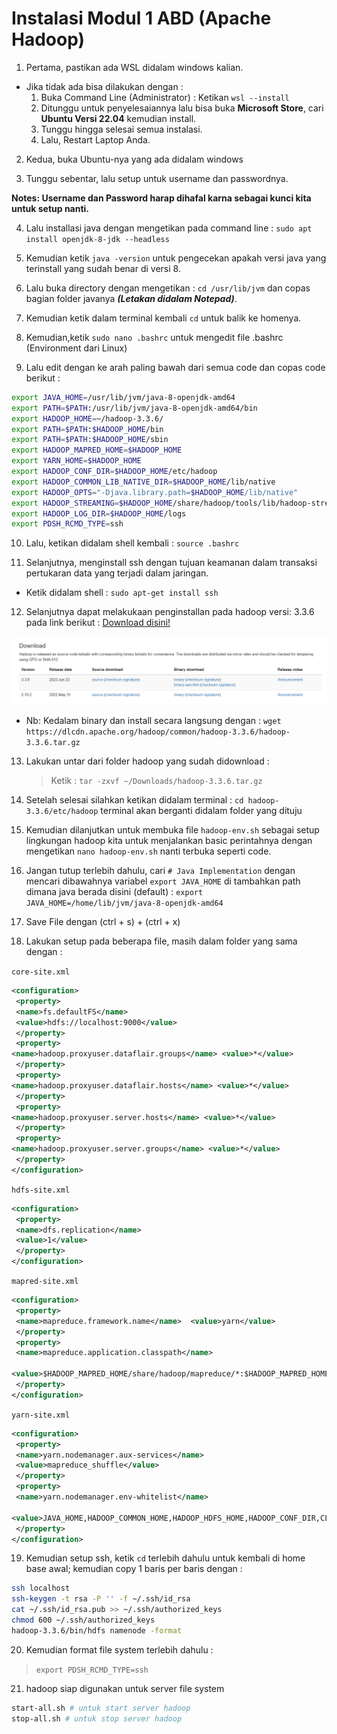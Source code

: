 # Instalasi Modul 1 ABD (Apache Hadoop)

1. Pertama, pastikan ada WSL didalam windows kalian.

- Jika tidak ada bisa dilakukan dengan :
  1. Buka Command Line (Administrator) : Ketikan `wsl --install`
  2. Ditunggu untuk penyelesaiannya lalu bisa buka **Microsoft Store**, cari **Ubuntu Versi 22.04** kemudian install.
  3. Tunggu hingga selesai semua instalasi.
  4. Lalu, Restart Laptop Anda.

2. Kedua, buka Ubuntu-nya yang ada didalam windows

3. Tunggu sebentar, lalu setup untuk username dan passwordnya.

**Notes: Username dan Password harap dihafal karna sebagai kunci kita untuk setup nanti.**

4. Lalu installasi java dengan mengetikan pada command line : `sudo apt install openjdk-8-jdk --headless`

5. Kemudian ketik `java -version` untuk pengecekan apakah versi java yang terinstall yang sudah benar di versi 8.

6. Lalu buka directory dengan mengetikan : `cd /usr/lib/jvm` dan copas bagian folder javanya _**(Letakan didalam Notepad)**_.

7. Kemudian ketik dalam terminal kembali `cd` untuk balik ke homenya.

8. Kemudian,ketik `sudo nano .bashrc` untuk mengedit file .bashrc (Environment dari Linux)

9. Lalu edit dengan ke arah paling bawah dari semua code dan copas code berikut :

```sh
export JAVA_HOME=/usr/lib/jvm/java-8-openjdk-amd64
export PATH=$PATH:/usr/lib/jvm/java-8-openjdk-amd64/bin
export HADOOP_HOME=~/hadoop-3.3.6/
export PATH=$PATH:$HADOOP_HOME/bin
export PATH=$PATH:$HADOOP_HOME/sbin
export HADOOP_MAPRED_HOME=$HADOOP_HOME
export YARN_HOME=$HADOOP_HOME
export HADOOP_CONF_DIR=$HADOOP_HOME/etc/hadoop
export HADOOP_COMMON_LIB_NATIVE_DIR=$HADOOP_HOME/lib/native
export HADOOP_OPTS="-Djava.library.path=$HADOOP_HOME/lib/native"
export HADOOP_STREAMING=$HADOOP_HOME/share/hadoop/tools/lib/hadoop-streaming-3.3.6.jar
export HADOOP_LOG_DIR=$HADOOP_HOME/logs
export PDSH_RCMD_TYPE=ssh
```

10. Lalu, ketikan didalam shell kembali : `source .bashrc`

11. Selanjutnya, menginstall ssh dengan tujuan keamanan dalam transaksi pertukaran data yang terjadi dalam jaringan.

- Ketik didalam shell : `sudo apt-get install ssh`

12. Selanjutnya dapat melakukaan penginstallan pada hadoop versi: 3.3.6 pada link berikut : [Download disini!](https://hadoop.apache.org/releases.html)

![File Downloader](image.png)

- Nb: Kedalam binary dan install secara langsung dengan : `wget https://dlcdn.apache.org/hadoop/common/hadoop-3.3.6/hadoop-3.3.6.tar.gz`

13. Lakukan untar dari folder hadoop yang sudah didownload :

    > Ketik : `tar -zxvf ~/Downloads/hadoop-3.3.6.tar.gz`

14. Setelah selesai silahkan ketikan didalam terminal :
    `cd hadoop-3.3.6/etc/hadoop` terminal akan berganti didalam folder yang dituju

15. Kemudian dilanjutkan untuk membuka file `hadoop-env.sh` sebagai setup lingkungan hadoop kita untuk menjalankan basic perintahnya dengan mengetikan `nano hadoop-env.sh` nanti terbuka seperti code.

16. Jangan tutup terlebih dahulu, cari `# Java Implementation` dengan mencari dibawahnya variabel `export JAVA_HOME` di tambahkan path dimana java berada disini (default) : `export JAVA_HOME=/home/lib/jvm/java-8-openjdk-amd64`

17. Save File dengan (ctrl + s) + (ctrl + x)

18. Lakukan setup pada beberapa file, masih dalam folder yang sama dengan :

`core-site.xml`

```xml
<configuration>
 <property>
 <name>fs.defaultFS</name>
 <value>hdfs://localhost:9000</value>
 </property>
 <property>
<name>hadoop.proxyuser.dataflair.groups</name> <value>*</value>
 </property>
 <property>
<name>hadoop.proxyuser.dataflair.hosts</name> <value>*</value>
 </property>
 <property>
<name>hadoop.proxyuser.server.hosts</name> <value>*</value>
 </property>
 <property>
<name>hadoop.proxyuser.server.groups</name> <value>*</value>
 </property>
</configuration>
```

`hdfs-site.xml`

```xml
<configuration>
 <property>
 <name>dfs.replication</name>
 <value>1</value>
 </property>
</configuration>
```

`mapred-site.xml`

```xml
<configuration>
 <property>
 <name>mapreduce.framework.name</name>  <value>yarn</value>
 </property>
 <property>
 <name>mapreduce.application.classpath</name>

<value>$HADOOP_MAPRED_HOME/share/hadoop/mapreduce/*:$HADOOP_MAPRED_HOME/share/hadoop/mapreduce/lib/*</value>
 </property>
</configuration>
```

`yarn-site.xml`

```xml
<configuration>
 <property>
 <name>yarn.nodemanager.aux-services</name>
 <value>mapreduce_shuffle</value>
 </property>
 <property>
 <name>yarn.nodemanager.env-whitelist</name>

<value>JAVA_HOME,HADOOP_COMMON_HOME,HADOOP_HDFS_HOME,HADOOP_CONF_DIR,CLASSPATH_PREP END_DISTCACHE,HADOOP_YARN_HOME,HADOOP_MAPRED_HOME</value>
 </property>
</configuration>
```

19. Kemudian setup ssh, ketik `cd` terlebih dahulu untuk kembali di home base awal; kemudian copy 1 baris per baris dengan :

```bash
ssh localhost
ssh-keygen -t rsa -P '' -f ~/.ssh/id_rsa
cat ~/.ssh/id_rsa.pub >> ~/.ssh/authorized_keys
chmod 600 ~/.ssh/authorized_keys
hadoop-3.3.6/bin/hdfs namenode -format
```

20. Kemudian format file system terlebih dahulu :

> `export PDSH_RCMD_TYPE=ssh`

21. hadoop siap digunakan untuk server file system

```bash
start-all.sh # untuk start server hadoop
stop-all.sh # untuk stop server hadoop
```
